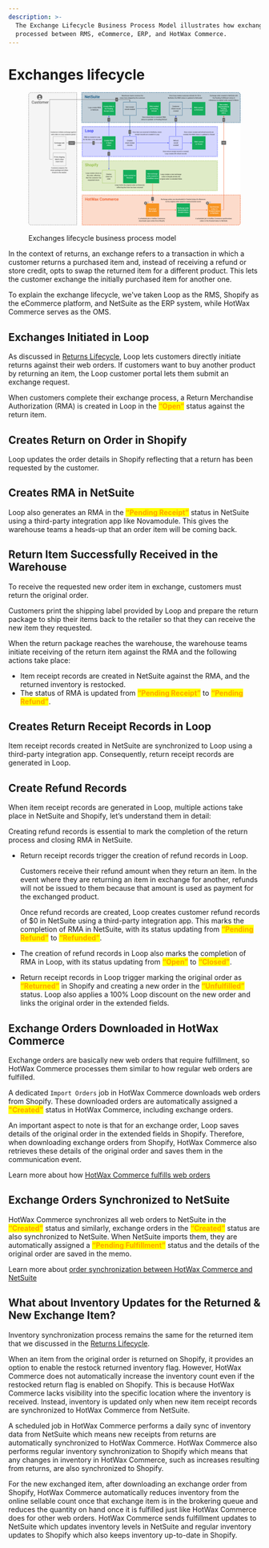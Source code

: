 ```yaml
---
description: >-
  The Exchange Lifecycle Business Process Model illustrates how exchanges are
  processed between RMS, eCommerce, ERP, and HotWax Commerce.
---
```


# Exchanges lifecycle

<figure><img src="../.gitbook/assets/exchanges bpm.png" alt=""><figcaption><p>Exchanges lifecycle business process model</p></figcaption></figure>

In the context of returns, an exchange refers to a transaction in which a customer returns a purchased item and, instead of receiving a refund or store credit, opts to swap the returned item for a different product. This lets the customer exchange the initially purchased item for another one.

To explain the exchange lifecycle, we've taken Loop as the RMS, Shopify as the eCommerce platform, and NetSuite as the ERP system, while HotWax Commerce serves as the OMS.

## Exchanges Initiated in Loop

As discussed in [Returns Lifecycle](https://docs.hotwax.co/user-guides/business-process-models/returnslifecycle), Loop lets customers directly initiate returns against their web orders. If customers want to buy another product by returning an item, the Loop customer portal lets them submit an exchange request.

When customers complete their exchange process, a Return Merchandise Authorization (RMA) is created in Loop in the <mark style="color:orange;">**“Open”**</mark> status against the return item.

## Creates Return on Order in Shopify

Loop updates the order details in Shopify reflecting that a return has been requested by the customer.

## Creates RMA in NetSuite

Loop also generates an RMA in the <mark style="color:orange;">**“Pending Receipt”**</mark> status in NetSuite using a third-party integration app like Novamodule. This gives the warehouse teams a heads-up that an order item will be coming back.

## Return Item Successfully Received in the Warehouse

To receive the requested new order item in exchange, customers must return the original order.

Customers print the shipping label provided by Loop and prepare the return package to ship their items back to the retailer so that they can receive the new item they requested.

When the return package reaches the warehouse, the warehouse teams initiate receiving of the return item against the RMA and the following actions take place:

* Item receipt records are created in NetSuite against the RMA, and the returned inventory is restocked.
* The status of RMA is updated from <mark style="color:orange;">**“Pending Receipt”**</mark> to <mark style="color:orange;">**“Pending Refund”**</mark>.

## Creates Return Receipt Records in Loop

Item receipt records created in NetSuite are synchronized to Loop using a third-party integration app. Consequently, return receipt records are generated in Loop.

## Create Refund Records

When item receipt records are generated in Loop, multiple actions take place in NetSuite and Shopify, let’s understand them in detail:

Creating refund records is essential to mark the completion of the return process and closing RMA in NetSuite.

*   Return receipt records trigger the creation of refund records in Loop.

    Customers receive their refund amount when they return an item. In the event where they are returning an item in exchange for another, refunds will not be issued to them because that amount is used as payment for the exchanged product.

    Once refund records are created, Loop creates customer refund records of $0 in NetSuite using a third-party integration app. This marks the completion of RMA in NetSuite, with its status updating from <mark style="color:orange;">**“Pending Refund”**</mark> to <mark style="color:orange;">**“Refunded”**</mark>.
* The creation of refund records in Loop also marks the completion of RMA in Loop, with its status updating from <mark style="color:orange;">**“Open”**</mark> to <mark style="color:orange;">**“Closed”**</mark>.
* Return receipt records in Loop trigger marking the original order as <mark style="color:orange;">**“Returned”**</mark> in Shopify and creating a new order in the <mark style="color:orange;">**“Unfulfilled”**</mark> status. Loop also applies a 100% Loop discount on the new order and links the original order in the extended fields.

## Exchange Orders Downloaded in HotWax Commerce

Exchange orders are basically new web orders that require fulfillment, so HotWax Commerce processes them similar to how regular web orders are fulfilled.

A dedicated `Import Orders` job in HotWax Commerce downloads web orders from Shopify. These downloaded orders are automatically assigned a <mark style="color:orange;">**"Created"**</mark> status in HotWax Commerce, including exchange orders.

An important aspect to note is that for an exchange order, Loop saves details of the original order in the extended fields in Shopify. Therefore, when downloading exchange orders from Shopify, HotWax Commerce also retrieves these details of the original order and saves them in the communication event.

Learn more about how [HotWax Commerce fulfills web orders](https://docs.hotwax.co/integration-resources/how-are-orders-downloaded-from-shopify-to-hotwax-commerce)

## Exchange Orders Synchronized to NetSuite

HotWax Commerce synchronizes all web orders to NetSuite in the <mark style="color:orange;">**“Created”**</mark> status and similarly, exchange orders in the <mark style="color:orange;">**“Created”**</mark> status are also synchronized to NetSuite. When NetSuite imports them, they are automatically assigned a <mark style="color:orange;">**“Pending Fulfillment”**</mark> status and the details of the original order are saved in the memo.

Learn more about [order synchronization between HotWax Commerce and NetSuite](https://docs.hotwax.co/integration-resources/v/netsuite-integration/supported-integrations/salesorder)

## What about Inventory Updates for the Returned & New Exchange Item?

Inventory synchronization process remains the same for the returned item that we discussed in the [Returns Lifecycle](https://docs.hotwax.co/user-guides/business-process-models/returnslifecycle).

When an item from the original order is returned on Shopify, it provides an option to enable the restock returned inventory flag. However, HotWax Commerce does not automatically increase the inventory count even if the restocked return flag is enabled on Shopify. This is because HotWax Commerce lacks visibility into the specific location where the inventory is received. Instead, inventory is updated only when new item receipt records are synchronized to HotWax Commerce from NetSuite.

A scheduled job in HotWax Commerce performs a daily sync of inventory data from NetSuite which means new receipts from returns are automatically synchronized to HotWax Commerce. HotWax Commerce also performs regular inventory synchronization to Shopify which means that any changes in inventory in HotWax Commerce, such as increases resulting from returns, are also synchronized to Shopify.

For the new exchanged item, after downloading an exchange order from Shopify, HotWax Commerce automatically reduces inventory from the online sellable count once that exchange item is in the brokering queue and reduces the quantity on hand once it is fulfilled just like HotWax Commerce does for other web orders. HotWax Commerce sends fulfillment updates to NetSuite which updates inventory levels in NetSuite and regular inventory updates to Shopify which also keeps inventory up-to-date in Shopify.
